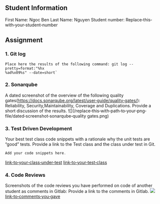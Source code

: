 ## Student Information
First Name: Ngoc Ben
Last Name: Nguyen
Student number: Replace‐this‐with‐your‐student‐number
## Assignment
### 1. Git log
```
Place here the results of the following command: git log ‐‐pretty=format:"%hx
%ad%x09%s" ‐‐date=short`
```
### 2. Sonarqube
A dated screenshot of the overview of the following quality
gates(https://docs.sonarqube.org/latest/user‐guide/quality‐gates/):
Reliability, Security,Maintainability, Coverage and Duplications. Provide a
short discussion of the results.
![](/replace‐this‐with‐path‐to‐your‐png‐file/dated‐screenshot‐sonarqube‐quality
gates.png)
### 3. Test Driven Development
Your best test class code snippets with a rationale why the unit tests are
“good” tests. Provide a link to the Test class and the class under test in
Git.
```java
Add your code snippets here.
```
[link‐to‐your‐class‐under‐test](/somerepo/path‐to‐file)
[link‐to‐your‐test‐class](/somerepo/path‐to‐file)
### 4. Code Reviews
Screenshots of the code reviews you have performed on code of another student
as comments in Gitlab: Provide a link to the comments in Gitlab.
![](/replace‐this‐with‐path‐to‐your‐png‐file/screenshot‐code‐reviews.png)
[link‐to‐comments‐you‐gave](/somerepo/path‐to‐file)
